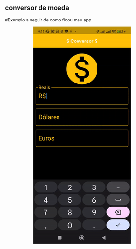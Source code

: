 ## conversor de moeda
#Exemplo a seguir de como ficou meu app.

<p align="center">
    <img windth="470" src="android/app/src/assets/gift.gif">
    </p>




